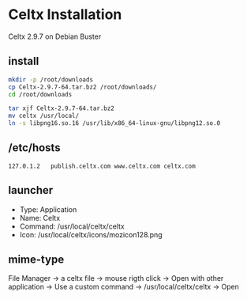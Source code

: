 Celtx Installation
==================
Celtx 2.9.7 on Debian Buster

## install
```bash
mkdir -p /root/downloads
cp Celtx-2.9.7-64.tar.bz2 /root/downloads/
cd /root/downloads

tar xjf Celtx-2.9.7-64.tar.bz2
mv celtx /usr/local/
ln -s libpng16.so.16 /usr/lib/x86_64-linux-gnu/libpng12.so.0
```

## /etc/hosts
```
127.0.1.2   publish.celtx.com www.celtx.com celtx.com
```

## launcher
* Type: Application
* Name: Celtx
* Command: /usr/local/celtx/celtx
* Icon: /usr/local/celtx/icons/mozicon128.png


## mime-type
File Manager -> a celtx file -> mouse rigth click ->
    Open with other application -> Use a custom command ->
    /usr/local/celtx/celtx -> Open
